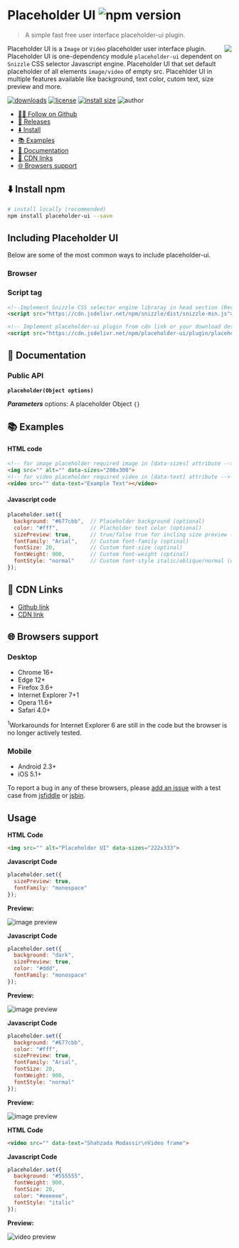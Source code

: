 # Placeholder UI ![npm version](https://img.shields.io/npm/v/placeholder-ui?style=flat-square)
> A simple fast free user interface placeholder-ui plugin.

<img src="./public/imageholder.svg" align="right">

Placeholder UI is a `Image` or `Video` placeholder user interface plugin. Placeholder UI is one-dependency module `placeholder-ui` dependent on `Snizzle` CSS selector Javascript engine. Placeholder UI that set default placeholder of all elements `image/video` of empty src. Placehlder UI in multiple features available like background, text color, cutom text, size preview and more. 

[![downloads](https://img.shields.io/npm/dt/placeholder-ui?labelColor=%23555555&style=flat-square)](https://www.npmjs.com/package/placeholder-ui)
[![license](https://img.shields.io/npm/l/placeholder-ui?style=flat-square)](https://github.com/jqrony/placeholder-ui/blob/main/LICENSE)
[![install size](https://packagephobia.com/badge?p=placeholder-ui)](https://packagephobia.com/result?p=placeholder-ui)
![author](https://img.shields.io/badge/Author-Shahzada%20Modassir-%2344cc11?style=flat-square)

- [🙏🏻 Follow on Github](https://github.com/jqrony)
- [🔖 Releases](https://github.com/jqrony/placeholder-ui/releases)
- [⬇️ Install](#-install)
- [📚 Examples](#-examples)
- [📖 Documentation](#-documentation)
- [🚀 CDN links](#-cdn)
- [🌐 Browsers support](#-browser)

## ⬇️ Install npm
```bash
# install locally (recommended)
npm install placeholder-ui --save
```

## Including Placeholder UI
Below are some of the most common ways to include placeholder-ui.

### Browser
### Script tag
```html
<!--Implement Snizzle CSS selector engine libraray in head section (Recomended)-->
<script src="https://cdn.jsdelivr.net/npm/snizzle/dist/snizzle-min.js"></script>

<!-- Implement placeholder-ui plugin from cdn link or your download destination -->
<script src="https://cdn.jsdelivr.net/npm/placeholder-ui/plugin/placeholder-ui-min.js"></script>
```

## 📖 Documentation
### Public API
**`placeholder(Object options)`**

***Parameters***
options: A placeholder Object `{}`

## 📚 Examples

#### HTML code
```html
<!-- for image placeholder required image in [data-sizes] attribute -->
<img src="" alt="" data-sizes="200x300">
<!-- for video placeholder required video in [data-text] attribute -->
<video src="" data-text="Example Text"></video>
```

#### Javascript code
```js
placeholder.set({
  background: "#677cbb",  // Placeholder background (optional)
  color: "#fff",          // Placholder text color (optional)
  sizePreview: true,      // true/false true for incling size preview (optinal)
  fontFamily: "Arial",    // Custom font-family (optinal)
  fontSize: 20,           // Custom font-size (optinal)
  fontWeight: 900,        // Custom font-weight (optinal)
  fontStyle: "normal"     // Custom font-style italic/oblique/normal (optinal)
});
```

## 🚀 CDN Links
- [Github link](https://jqrony.github.io/placeholder-ui/plugin/placeholder-ui-min.js)
- [CDN link](https://cdn.jsdelivr.net/npm/placeholder-ui/plugin/placeholder-ui-min.js)

## 🌐 Browsers support

### Desktop
- Chrome 16+
- Edge 12+
- Firefox 3.6+
- Internet Explorer 7+1
- Opera 11.6+
- Safari 4.0+

<sup>1</sup>Workarounds for Internet Explorer 6 are still in the code but the browser is no longer actively tested.

### Mobile
- Android 2.3+
- iOS 5.1+

To report a bug in any of these browsers, please <a href="https://github.com/jqrony/placeholder-ui/issues">add an issue</a> with a test case from <a href="https://jsbin.com">jsfiddle</a> or <a href="https://jsfiddle.net">jsbin</a>.

## Usage
**HTML Code**
```html
<img src="" alt="Placeholder UI" data-sizes="222x333">
```
**Javascript Code**
```js
placeholder.set({
  sizePreview: true,
  fontFamily: "monospace"
});
```
**Preview:**

![image preview](./public/screenshots/Screenshot-1.png)

**Javascript Code**
```js
placeholder.set({
  background: "dark",
  sizePreview: true,
  color: "#ddd",
  fontFamily: "monospace"
});
```
**Preview:**

![image preview](./public/screenshots/Screenshot-2.png)

**Javascript Code**
```js
placeholder.set({
  background: "#677cbb",
  color: "#fff",
  sizePreview: true,
  fontFamily: "Arial",
  fontSize: 20,	
  fontWeight: 900,
  fontStyle: "normal"
});
```
**Preview:**

![image preview](./public/screenshots/Screenshot-3.png)

**HTML Code**
```html
<video src="" data-text="Shahzada Modassir\nVideo frame">
```

**Javascript Code**
```js
placeholder.set({
  background: "#555555",
  fontWeight: 900,
  fontSize: 20,
  color: "#eeeeee",
  fontStyle: "italic"
});
```
**Preview:**

![video preview](./public/screenshots/Screenshot-4.png)
